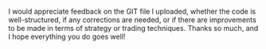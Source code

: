 I would appreciate feedback on the GIT file I uploaded, whether the code is well-structured, if any corrections are needed, or if there are improvements to be made in terms of strategy or trading techniques. Thanks so much, and I hope everything you do goes well!

